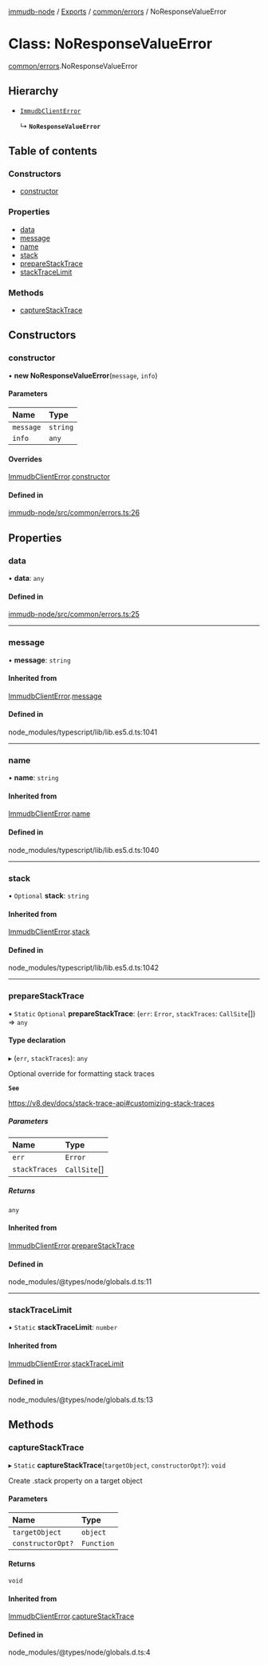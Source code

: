 [immudb-node](../README.md) / [Exports](../modules.md) / [common/errors](../modules/common_errors.md) / NoResponseValueError

# Class: NoResponseValueError

[common/errors](../modules/common_errors.md).NoResponseValueError

## Hierarchy

- [`ImmudbClientError`](common_errors.ImmudbClientError.md)

  ↳ **`NoResponseValueError`**

## Table of contents

### Constructors

- [constructor](common_errors.NoResponseValueError.md#constructor)

### Properties

- [data](common_errors.NoResponseValueError.md#data)
- [message](common_errors.NoResponseValueError.md#message)
- [name](common_errors.NoResponseValueError.md#name)
- [stack](common_errors.NoResponseValueError.md#stack)
- [prepareStackTrace](common_errors.NoResponseValueError.md#preparestacktrace)
- [stackTraceLimit](common_errors.NoResponseValueError.md#stacktracelimit)

### Methods

- [captureStackTrace](common_errors.NoResponseValueError.md#capturestacktrace)

## Constructors

### constructor

• **new NoResponseValueError**(`message`, `info`)

#### Parameters

| Name | Type |
| :------ | :------ |
| `message` | `string` |
| `info` | `any` |

#### Overrides

[ImmudbClientError](common_errors.ImmudbClientError.md).[constructor](common_errors.ImmudbClientError.md#constructor)

#### Defined in

[immudb-node/src/common/errors.ts:26](https://github.com/user3232/node-immu-db/blob/2e88686/immudb-node/src/common/errors.ts#L26)

## Properties

### data

• **data**: `any`

#### Defined in

[immudb-node/src/common/errors.ts:25](https://github.com/user3232/node-immu-db/blob/2e88686/immudb-node/src/common/errors.ts#L25)

___

### message

• **message**: `string`

#### Inherited from

[ImmudbClientError](common_errors.ImmudbClientError.md).[message](common_errors.ImmudbClientError.md#message)

#### Defined in

node_modules/typescript/lib/lib.es5.d.ts:1041

___

### name

• **name**: `string`

#### Inherited from

[ImmudbClientError](common_errors.ImmudbClientError.md).[name](common_errors.ImmudbClientError.md#name)

#### Defined in

node_modules/typescript/lib/lib.es5.d.ts:1040

___

### stack

• `Optional` **stack**: `string`

#### Inherited from

[ImmudbClientError](common_errors.ImmudbClientError.md).[stack](common_errors.ImmudbClientError.md#stack)

#### Defined in

node_modules/typescript/lib/lib.es5.d.ts:1042

___

### prepareStackTrace

▪ `Static` `Optional` **prepareStackTrace**: (`err`: `Error`, `stackTraces`: `CallSite`[]) => `any`

#### Type declaration

▸ (`err`, `stackTraces`): `any`

Optional override for formatting stack traces

**`See`**

https://v8.dev/docs/stack-trace-api#customizing-stack-traces

##### Parameters

| Name | Type |
| :------ | :------ |
| `err` | `Error` |
| `stackTraces` | `CallSite`[] |

##### Returns

`any`

#### Inherited from

[ImmudbClientError](common_errors.ImmudbClientError.md).[prepareStackTrace](common_errors.ImmudbClientError.md#preparestacktrace)

#### Defined in

node_modules/@types/node/globals.d.ts:11

___

### stackTraceLimit

▪ `Static` **stackTraceLimit**: `number`

#### Inherited from

[ImmudbClientError](common_errors.ImmudbClientError.md).[stackTraceLimit](common_errors.ImmudbClientError.md#stacktracelimit)

#### Defined in

node_modules/@types/node/globals.d.ts:13

## Methods

### captureStackTrace

▸ `Static` **captureStackTrace**(`targetObject`, `constructorOpt?`): `void`

Create .stack property on a target object

#### Parameters

| Name | Type |
| :------ | :------ |
| `targetObject` | `object` |
| `constructorOpt?` | `Function` |

#### Returns

`void`

#### Inherited from

[ImmudbClientError](common_errors.ImmudbClientError.md).[captureStackTrace](common_errors.ImmudbClientError.md#capturestacktrace)

#### Defined in

node_modules/@types/node/globals.d.ts:4
